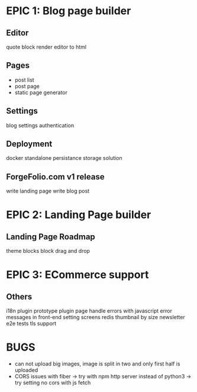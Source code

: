 # EPIC 1: Blog page builder
## Editor
quote block
render editor to html
## Pages
- post list
- post page
- static page generator
## Settings
blog settings
authentication

## Deployment
docker
standalone
persistance storage solution
## ForgeFolio.com v1 release
write landing page
write blog post

# EPIC 2: Landing Page builder
## Landing Page Roadmap
theme blocks 
block drag and drop 

# EPIC 3: ECommerce support

## Others
i18n
plugin prototype
plugin page
handle errors with javascript
error messages in front-end
setting screens
redis
thumbnail by size
newsletter
e2e tests
tls support

# BUGS
- can not upload big images, image is split in two and only first half is uploaded
- CORS issues with fiber -> try with npm http server instead of python3 -> try setting no cors with js fetch



